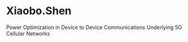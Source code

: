 # Xiaobo.Shen
Power Optimization in Device to Device Communications Underlying 5G Cellular Networks 
